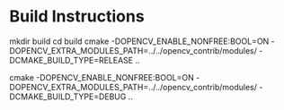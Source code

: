 
# Build Instructions

mkdir build
cd build
cmake -DOPENCV_ENABLE_NONFREE:BOOL=ON -DOPENCV_EXTRA_MODULES_PATH=../../opencv_contrib/modules/ -DCMAKE_BUILD_TYPE=RELEASE ..

cmake -DOPENCV_ENABLE_NONFREE:BOOL=ON -DOPENCV_EXTRA_MODULES_PATH=../../opencv_contrib/modules/ -DCMAKE_BUILD_TYPE=DEBUG ..

